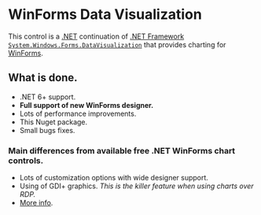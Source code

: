 # WinForms Data Visualization

This control is a [.NET](https://dotnet.microsoft.com/) continuation of [.NET Framework](https://dotnet.microsoft.com/en-us/download/dotnet-framework) [`System.Windows.Forms.DataVisualization`](https://github.com/dotnet/winforms-datavisualization) that provides charting for [WinForms](https://github.com/dotnet/winforms).

## What is done.
- .NET 6+ support.  
- **Full support of new WinForms designer.**  
- Lots of performance improvements.
- This Nuget package.  
- Small bugs fixes.

### Main differences from available free .NET WinForms chart controls.

- Lots of customization options with wide designer support.
- Using of GDI+ graphics. *This is the killer feature when using charts over RDP.*
- [More info](https://github.com/kirsan31/winforms-datavisualization).